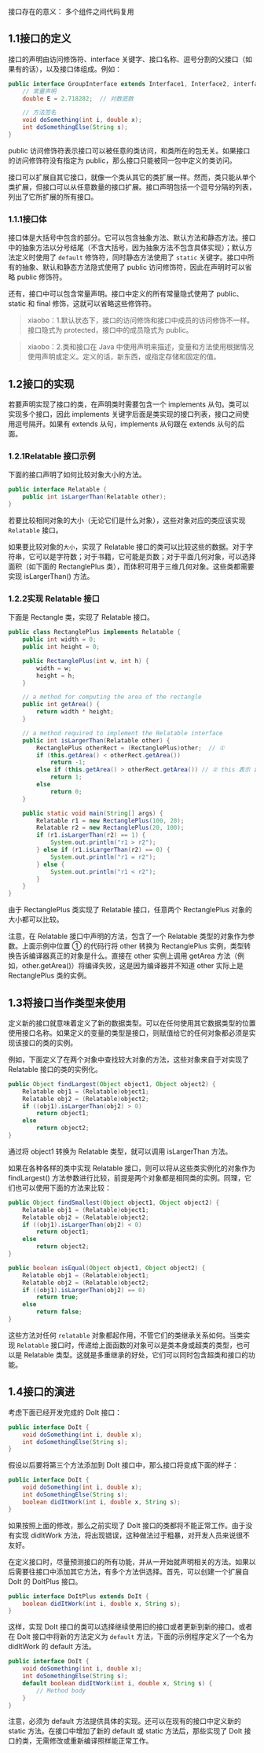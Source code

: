 接口存在的意义：
多个组件之间代码复用

## 1.1接口的定义
接口的声明由访问修饰符、interface 关键字、接口名称、逗号分割的父接口（如果有的话），以及接口体组成。例如：
```java
public interface GroupInterface extends Interface1, Interface2, interface3 {
	// 常量声明
	double E = 2.718282;  // 对数底数

	// 方法签名
	void doSomething(int i, double x);
	int doSomethingElse(String s);
}
```
public 访问修饰符表示接口可以被任意的类访问，和类所在的包无关。如果接口的访问修饰符没有指定为 public，那么接口只能被同一包中定义的类访问。

接口可以扩展自其它接口，就像一个类从其它的类扩展一样。然而，类只能从单个类扩展，但接口可以从任意数量的接口扩展。接口声明包括一个逗号分隔的列表，列出了它所扩展的所有接口。

### 1.1.1接口体
接口体是大括号中包含的部分。它可以包含抽象方法、默认方法和静态方法。接口中的抽象方法以分号结尾（不含大括号，因为抽象方法不包含具体实现）；默认方法定义时使用了 `default` 修饰符，同时静态方法使用了 `static` 关键字。接口中所有的抽象、默认和静态方法隐式使用了 public 访问修饰符，因此在声明时可以省略 public 修饰符。

还有，接口中可以包含常量声明。接口中定义的所有常量隐式使用了 public、static 和 final 修饰，这就可以省略这些修饰符。

> xiaobo：1.默认状态下，接口的访问修饰和接口中成员的访问修饰不一样。接口隐式为 protected，接口中的成员隐式为 public。

> xiaobo：2.类和接口在 Java 中使用声明来描述，变量和方法使用根据情况使用声明或定义。定义的话，新东西，或指定存储和固定的值。


## 1.2接口的实现
若要声明实现了接口的类，在声明类时需要包含一个 implements 从句。类可以实现多个接口，因此 implements 关键字后面是类实现的接口列表，接口之间使用逗号隔开。如果有 extends 从句，implements 从句跟在 extends 从句的后面。

### 1.2.1Relatable 接口示例
下面的接口声明了如何比较对象大小的方法。
```java
public interface Relatable {
	public int isLargerThan(Relatable other);
}
```
若要比较相同对象的大小（无论它们是什么对象），这些对象对应的类应该实现 `Relatable` 接口。

如果要比较对象的`大小`，实现了 Relatable 接口的类可以比较这些的数据。对于字符串，它可以是字符数；对于书籍，它可能是页数；对于平面几何对象，可以选择面积（如下面的 RectanglePlus 类），而体积可用于三维几何对象。这些类都需要实现 isLargerThan() 方法。

### 1.2.2实现 Relatable 接口
下面是 Rectangle 类，实现了 Relatable 接口。
```java
public class RectanglePlus implements Relatable {
	public int width = 0;
	public int height = 0;

	public RectanglePlus(int w, int h) {
		width = w;
		height = h;
	}

	// a method for computing the area of the rectangle
	public int getArea() {
		return width * height;
	}

	// a method required to implement the Relatable interface
	public int isLargerThan(Relatable other) {
		RectanglePlus otherRect = (RectanglePlus)other;  // ①
		if (this.getArea() < otherRect.getArea())
			return -1;
		else if (this.getArea() > otherRect.getArea()) // ② this 表示 isLargerThan 所属对象
			return 1;
		else
			return 0;
	}

	public static void main(String[] args) {
		Relatable r1 = new RectanglePlus(100, 20);
		Relatable r2 = new RectanglePlus(20, 100);
		if (r1.isLargerThan(r2) == 1) {
			System.out.println("r1 > r2");
		} else if (r1.isLargerThan(r2) == 0) {
			System.out.println("r1 = r2");
		} else {
			System.out.println("r1 < r2");
		}
	}
}
```
由于 RectanglePlus 类实现了 Relatable 接口，任意两个 RectanglePlus 对象的大小都可以比较。

注意，在 Relatable 接口中声明的方法，包含了一个 Relatable 类型的对象作为参数。上面示例中位置 ① 的代码行将 other 转换为 RectanglePlus 实例，类型转换告诉编译器真正的对象是什么。直接在 other 实例上调用 getArea 方法（例如，other.getArea()）将编译失败，这是因为编译器并不知道 other 实际上是 RectanglePlus 类的实例。

## 1.3将接口当作类型来使用
定义新的接口就意味着定义了新的数据类型。可以在任何使用其它数据类型的位置使用接口名称。如果定义的变量的类型是接口，则赋值给它的任何对象都必须是实现该接口的类的实例。

例如，下面定义了在两个对象中查找较大对象的方法，这些对象来自于对实现了 Relatable 接口的类的实例化。
```java
public Object findLargest(Object object1, Object object2) {
	Relatable obj1 = (Relatable)object1;
	Relatable obj2 = (Relatable)object2;
	if ((obj1).isLargerThan(obj2) > 0)
		return object1;
	else
		return object2;
}
```

通过将 object1 转换为 Relatable 类型，就可以调用 isLargerThan 方法。

如果在各种各样的类中实现 Relatable 接口，则可以将从这些类实例化的对象作为 findLargest() 方法参数进行比较，前提是两个对象都是相同类的实例。同理，它们也可以使用下面的方法来比较：
```java
public Object findSmallest(Object object1, Object object2) {
	Relatable obj1 = (Relatable)object1;
	Relatable obj2 = (Relatable)object2;
	if ((obj1).isLargerThan(obj2) < 0)
		return object1;
	else
		return object2;
}

public boolean isEqual(Object object1, Object object2) {
	Relatable obj1 = (Relatable)object1;
	Relatable obj2 = (Relatable)object2;
	if ((obj1).isLargerThan(obj2) == 0)
		return true;
	else
		return false;
}
```
这些方法对任何 `relatable` 对象都起作用，不管它们的类继承关系如何。当类实现 `Relatable` 接口时，传递给上面函数的对象可以是类本身或超类的类型，也可以是 Relatable 类型。这就是多重继承的好处，它们可以同时包含超类和接口的功能。

## 1.4接口的演进
考虑下面已经开发完成的 DoIt 接口：
```java
public interface DoIt {
	void doSomething(int i, double x);
	int doSomethingElse(String s);
}
```
假设以后要将第三个方法添加到 DoIt 接口中，那么接口将变成下面的样子：
```java
public interface DoIt {
	void doSomething(int i, double x);
	int doSomethingElse(String s);
	boolean didItWork(int i, double x, String s);
}
```
如果按照上面的修改，那么之前实现了 DoIt 接口的类都将不能正常工作。由于没有实现 didItWork 方法，将出现错误，这种做法过于粗暴，对开发人员来说很不友好。

在定义接口时，尽量预测接口的所有功能，并从一开始就声明相关的方法。如果以后需要往接口中添加其它方法，有多个方法供选择。首先，可以创建一个扩展自 DoIt 的 DoItPlus 接口。
```java
public interface DoItPlus extends DoIt {
	boolean didItWork(int i, double x, String s);
}
```
这样，实现 DoIt 接口的类可以选择继续使用旧的接口或者更新到新的接口。或者在 DoIt 接口中将新的方法定义为 `default` 方法，下面的示例程序定义了一个名为 didItWork 的 default 方法。
```java
public interface DoIt {
	void doSomething(int i, double x);
	int doSomethingElse(String s);
	default boolean didItWork(int i, double x, String s) {
		// Method body
	}
}
```
注意，必须为 default 方法提供具体的实现。还可以在现有的接口中定义新的 static 方法。在接口中增加了新的 default 或 static 方法后，那些实现了 DoIt 接口的类，无需修改或重新编译照样能正常工作。
































